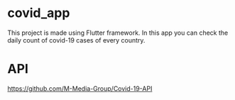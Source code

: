# covid_app

This project is made using Flutter framework. In this app you can check the daily count of covid-19 cases of every country.

# API
https://github.com/M-Media-Group/Covid-19-API
